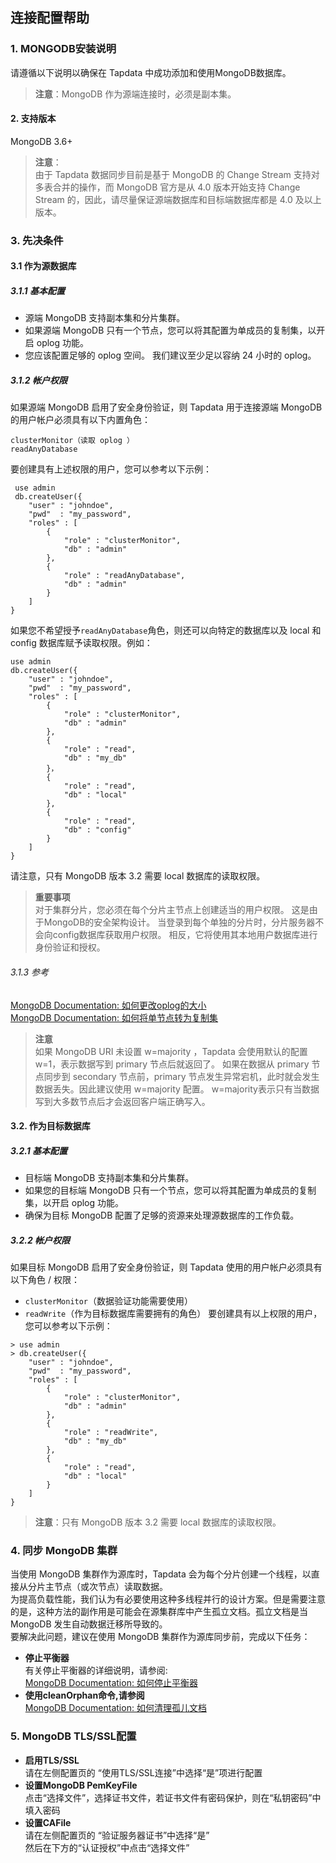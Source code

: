 ## **连接配置帮助**
###  **1. MONGODB安装说明**
请遵循以下说明以确保在 Tapdata 中成功添加和使用MongoDB数据库。
> **注意**：MongoDB 作为源端连接时，必须是副本集。
#### **2. 支持版本**
MongoDB 3.6+
>**注意**：<br>
>由于 Tapdata 数据同步目前是基于 MongoDB 的 Change Stream 支持对多表合并的操作，而 MongoDB 官方是从 4.0 版本开始支持 Change Stream 的，因此，请尽量保证源端数据库和目标端数据库都是 4.0 及以上版本。
###  **3. 先决条件**
#### **3.1 作为源数据库**
##### **3.1.1 基本配置**
- 源端 MongoDB 支持副本集和分片集群。
- 如果源端 MongoDB 只有一个节点，您可以将其配置为单成员的复制集，以开启 oplog 功能。
- 您应该配置足够的 oplog 空间。 我们建议至少足以容纳 24 小时的 oplog。
##### **3.1.2 帐户权限**
如果源端 MongoDB 启用了安全身份验证，则 Tapdata 用于连接源端 MongoDB 的用户帐户必须具有以下内置角色：
```
clusterMonitor（读取 oplog ）
readAnyDatabase
```
要创建具有上述权限的用户，您可以参考以下示例：
```
 use admin
 db.createUser({
    "user" : "johndoe",
    "pwd"  : "my_password",
    "roles" : [
        {
            "role" : "clusterMonitor",
            "db" : "admin"
        },
        {
            "role" : "readAnyDatabase",
            "db" : "admin"
        }
    ]
}
```
如果您不希望授予` readAnyDatabase `角色，则还可以向特定的数据库以及 local 和 config 数据库赋予读取权限。例如：
```
use admin
db.createUser({
    "user" : "johndoe",
    "pwd"  : "my_password",
    "roles" : [
        {
            "role" : "clusterMonitor",
            "db" : "admin"
        },
        {
            "role" : "read",
            "db" : "my_db"
        }，
        {
            "role" : "read",
            "db" : "local"
        },
        {
            "role" : "read",
            "db" : "config"
        }
    ]
}
```
请注意，只有 MongoDB 版本 3.2 需要 local 数据库的读取权限。
> **重要事项**<br>
> 对于集群分片，您必须在每个分片主节点上创建适当的用户权限。 这是由于MongoDB的安全架构设计。
> 当登录到每个单独的分片时，分片服务器不会向config数据库获取用户权限。 相反，它将使用其本地用户数据库进行身份验证和授权。
######  3.1.3 参考
[​MongoDB Documentation: 如何更改oplog的大小​](https://docs.mongodb.com/manual/tutorial/change-oplog-size/)<br>
[​MongoDB Documentation: 如何将单节点转为复制集​](https://docs.mongodb.com/manual/tutorial/convert-standalone-to-replica-set/)<br>
> **注意**<br>
> 如果 MongoDB URI 未设置 w=majority ，Tapdata 会使用默认的配置w=1，表示数据写到 primary 节点后就返回了。
> 如果在数据从 primary 节点同步到 secondary 节点前，primary 节点发生异常宕机，此时就会发生数据丢失。因此建议使用 w=majority 配置。
> w=majority表示只有当数据写到大多数节点后才会返回客户端正确写入。
#### **3.2. 作为目标数据库**
#####  **3.2.1 基本配置**
- 目标端 MongoDB 支持副本集和分片集群。
- 如果您的目标端 MongoDB 只有一个节点，您可以将其配置为单成员的复制集，以开启 oplog 功能。
- 确保为目标 MongoDB 配置了足够的资源来处理源数据库的工作负载。
#####  **3.2.2 帐户权限**
如果目标 MongoDB 启用了安全身份验证，则 Tapdata 使用的用户帐户必须具有以下角色 / 权限：
- `clusterMonitor`（数据验证功能需要使用）
- `readWrite`（作为目标数据库需要拥有的角色）
要创建具有以上权限的用户，您可以参考以下示例：
```
> use admin
> db.createUser({
    "user" : "johndoe",
    "pwd"  : "my_password",
    "roles" : [
        {
            "role" : "clusterMonitor",
            "db" : "admin"
        },
        {
            "role" : "readWrite",
            "db" : "my_db"
        },
        {
            "role" : "read",
            "db" : "local"
        }
    ]
}
```
> **注意**：只有 MongoDB 版本 3.2 需要 local 数据库的读取权限。
### **4. 同步 MongoDB 集群**
当使用 MongoDB 集群作为源库时，Tapdata 会为每个分片创建一个线程，以直接从分片主节点（或次节点）读取数据。<br>
为提高负载性能，我们认为有必要使用这种多线程并行的设计方案。但是需要注意的是，这种方法的副作用是可能会在源集群库中产生孤立文档。孤立文档是当 MongoDB 发生自动数据迁移所导致的。<br>
要解决此问题，建议在使用 MongoDB 集群作为源库同步前，完成以下任务：<br>
- **停止平衡器**<br>
有关停止平衡器的详细说明，请参阅:<br>
[​MongoDB Documentation: 如何停止平衡器​](https://docs.mongodb.com/manual/reference/method/sh.stopBalancer/)
- **使用cleanOrphan命令,请参阅**<br>
[​MongoDB Documentation: 如何清理孤儿文档​](https://docs.mongodb.com/manual/reference/command/cleanupOrphaned/)
### **5. MongoDB TLS/SSL配置**
- **启用TLS/SSL**<br>
请在左侧配置页的 “使用TLS/SSL连接”中选择“是”项进行配置<br>
- **设置MongoDB PemKeyFile**<br>
点击“选择文件”，选择证书文件，若证书文件有密码保护，则在“私钥密码”中填入密码<br>
- **设置CAFile**<br>
请在左侧配置页的 “验证服务器证书”中选择“是”<br>
然后在下方的“认证授权”中点击“选择文件”<br>

